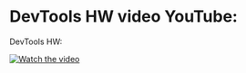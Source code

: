 DevTools HW video YouTube: 
=======
DevTools HW: 

[![Watch the video](https://i9.ytimg.com/vi/xuy0wTCIzkI/mq1.jpg?sqp=COyFkIsG&rs=AOn4CLCcgPMWyqpjS8owUMQ1Eq7X5K8CtA)](https://youtu.be/xuy0wTCIzkI)
